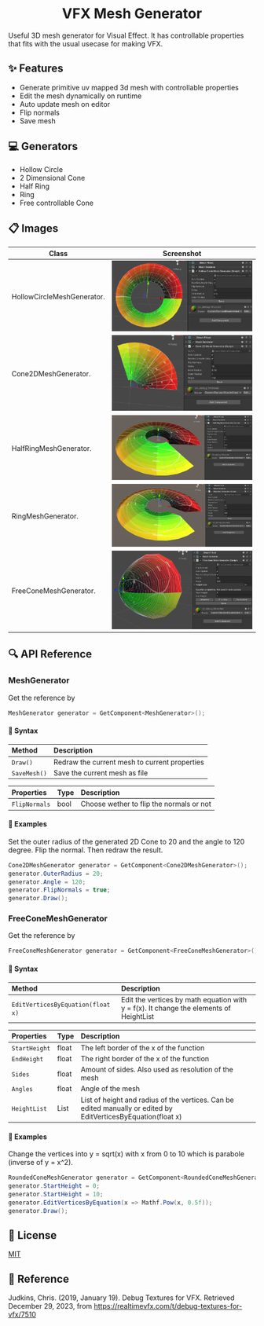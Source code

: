 <h1 align="center">VFX Mesh Generator</h1>
Useful 3D mesh generator for Visual Effect. It has controllable properties that fits with the usual usecase for making VFX.

## ✨ Features
- Generate primitive uv mapped 3d mesh with controllable properties
- Edit the mesh dynamically on runtime
- Auto update mesh on editor
- Flip normals
- Save mesh

## 💻 Generators
- Hollow Circle
- 2 Dimensional Cone
- Half Ring
- Ring
- Free controllable Cone

## 📋 Images

| Class                      | Screenshot               |
| -------------------------  | ------------------------ |
| HollowCircleMeshGenerator. | ![1](Images/1.png)       |
| Cone2DMeshGenerator.       | ![2](Images/2.png)       |
| HalfRingMeshGenerator.     | ![3](Images/3.png)       |
| RingMeshGenerator.         | ![4](Images/4.png)       |
| FreeConeMeshGenerator.     | ![5](Images/5.png)       |

## 🔍 API Reference

### MeshGenerator

Get the reference by
```csharp
MeshGenerator generator = GetComponent<MeshGenerator>();
```
#### 🔗 Syntax
| Method                            | Description                        |
|:--------                          | :------------------------------    |
|`Draw()`                           | Redraw the current mesh to current properties |
|`SaveMesh()`                       | Save the current mesh as file |

| Properties          | Type                | Description                        |
|:--------            | :--------           | :------------------------------    |
|`FlipNormals`        | bool                | Choose wether to flip the normals or not |

#### 📖 Examples

Set the outer radius of the generated 2D Cone to 20 and the angle to 120 degree. Flip the normal. Then redraw the result.
```csharp
Cone2DMeshGenerator generator = GetComponent<Cone2DMeshGenerator>();
generator.OuterRadius = 20;
generator.Angle = 120;
generator.FlipNormals = true;
generator.Draw();
```


### FreeConeMeshGenerator

Get the reference by
```csharp
FreeConeMeshGenerator generator = GetComponent<FreeConeMeshGenerator>();
```
#### 🔗 Syntax
| Method                            | Description                        |
|:--------                          | :------------------------------    |
|`EditVerticesByEquation(float x)`  | Edit the vertices by math equation with y = f(x). It change the elements of HeightList |

| Properties         | Type             | Description                        |
|:--------           | :--------        | :------------------------------    |
|`StartHeight`       | float            | The left border of the x of the function |
|`EndHeight`         | float            | The right border of the x of the function |
|`Sides`             | float            | Amount of sides. Also used as resolution of the mesh |
|`Angles`            | float            | Angle of the mesh |
|`HeightList`        | List<HeightData> | List of height and radius of the vertices. Can be edited manually or edited by EditVerticesByEquation(float x) |

#### 📖 Examples

Change the vertices into y = sqrt(x) with x from 0 to 10 which is parabole (inverse of y = x^2).
```csharp
RoundedConeMeshGenerator generator = GetComponent<RoundedConeMeshGenerator>();
generator.StartHeight = 0;
generator.StartHeight = 10;
generator.EditVerticesByEquation(x => Mathf.Pow(x, 0.5f));
generator.Draw();
```

## 📝 License
[MIT](https://choosealicense.com/licenses/mit/)

## 📑 Reference
Judkins, Chris. (2019, January 19). Debug Textures for VFX. Retrieved December 29, 2023, from https://realtimevfx.com/t/debug-textures-for-vfx/7510